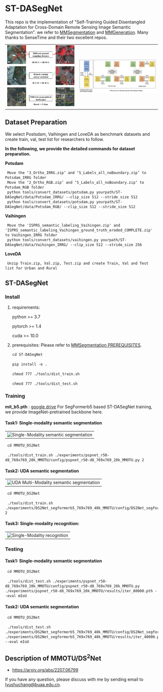 # ST-DASegNet

This repo is the implementation of "Self-Training Guided Disentangled Adaptation for Cross-Domain Remote Sensing Image Semantic Segmentation". we refer to  [MMSegmentation](https://github.com/open-mmlab/mmsegmentation) and [MMGeneration](https://github.com/open-mmlab/mmgeneration). Many thanks to SenseTime and their two excellent repos.

<table>
    <tr>
    <td><img src="PaperFigs\Fig1.png" width = "100%" alt="Cross-Domain RS Semantic Segmentation"/></td>
    <td><img src="PaperFigs\Fig4.png" width = "100%" alt="ST-DASegNet"/></td>
    </tr>
</table>

## Dataset Preparation

We select Postsdam, Vaihingen and LoveDA as benchmark datasets and create train, val, test list for researchers to follow. 

**In the following, we provide the detailed commands for dataset preparation.**

**Potsdam**
     
     Move the ‘3_Ortho_IRRG.zip’ and ‘5_Labels_all_noBoundary.zip’ to Potsdam_IRRG folder 
     Move the ‘2_Ortho_RGB.zip’ and ‘5_Labels_all_noBoundary.zip’ to Potsdam_RGB folder
     python tools/convert_datasets/potsdam.py yourpath/ST-DASegNet/data/Potsdam_IRRG/ --clip_size 512 --stride_size 512
     python tools/convert_datasets/potsdam.py yourpath/ST-DASegNet/data/Potsdam_RGB/ --clip_size 512 --stride_size 512

**Vaihingen**

     Move the 'ISPRS_semantic_labeling_Vaihingen.zip' and 'ISPRS_semantic_labeling_Vaihingen_ground_truth_eroded_COMPLETE.zip' to Vaihingen_IRRG folder 
     python tools/convert_datasets/vaihingen.py yourpath/ST-DASegNet/data/Vaihingen_IRRG/ --clip_size 512 --stride_size 256

**LoveDA**
    
     Unzip Train.zip, Val.zip, Test.zip and create Train, Val and Test list for Urban and Rural

## ST-DASegNet

### Install

1. requirements:
    
    python >= 3.7
        
    pytorch >= 1.4
        
    cuda >= 10.0
    
2. prerequisites: Please refer to  [MMSegmentation PREREQUISITES](https://mmsegmentation.readthedocs.io/en/latest/get_started.html).

     ```
     cd ST-DASegNet
     
     pip install -e .
     
     chmod 777 ./tools/dist_train.sh
     
     chmod 777 ./tools/dist_test.sh
     ```

### Training

**mit_b5.pth** : [google drive](https://drive.google.com/drive/folders/1cmKZgU8Ktg-v-jiwldEc6IghxVSNcFqk?usp=sharing) For SegFormerb5 based ST-DASegNet training, we provide ImageNet-pretrained backbone here.

#### Task1: Single-modality semantic segmentation

<table>
    <tr>
    <td><img src="PaperFigs\SSeg.jpg" width = "100%" alt="Single-Modality semantic segmentation"/></td>
    </tr>
</table>
  
     cd MMOTU_DS2Net
     
     ./tools/dist_train.sh ./experiments/pspnet_r50-d8_769x769_20k_MMOTU/config/pspnet_r50-d8_769x769_20k_MMOTU.py 2

#### Task2: UDA semantic segmentation

<table>
    <tr>
    <td><img src="PaperFigs\UDASeg.jpg" width = "100%" alt="UDA Multi-Modality semantic segmentation"/></td>
    </tr>
</table>

     cd MMOTU_DS2Net
     
     ./tools/dist_train.sh ./experiments/DS2Net_segformerb5_769x769_40k_MMOTU/config/DS2Net_segformerb5_769x769_40k_MMOTU.py 2

#### Task3: Single-modality recognition: 

<table>
    <tr>
    <td><img src="PaperFigs\SCls.jpg" width = "100%" alt="Single-Modality recognition"/></td>
    </tr>
</table>

### Testing

#### Task1: Single-modality semantic segmentation
  
     cd MMOTU_DS2Net
     
     ./tools/dist_test.sh ./experiments/pspnet_r50-d8_769x769_20k_MMOTU/config/pspnet_r50-d8_769x769_20k_MMOTU.py ./experiments/pspnet_r50-d8_769x769_20k_MMOTU/results/iter_80000.pth --eval mIoU

#### Task2: UDA semantic segmentation

     cd MMOTU_DS2Net
     
     ./tools/dist_test.sh ./experiments/DS2Net_segformerb5_769x769_40k_MMOTU/config/DS2Net_segformerb5_769x769_40k_MMOTU.py ./experiments/DS2Net_segformerb5_769x769_40k_MMOTU/results/iter_40000.pth --eval mIoU
     
## Description of MMOTU/DS<sup>2</sup>Net
- https://arxiv.org/abs/2207.06799 

If you have any question, please discuss with me by sending email to lyushuchang@buaa.edu.cn.
